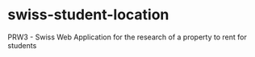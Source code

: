 # swiss-student-location
PRW3 - Swiss Web Application for the research of a property to rent for students
